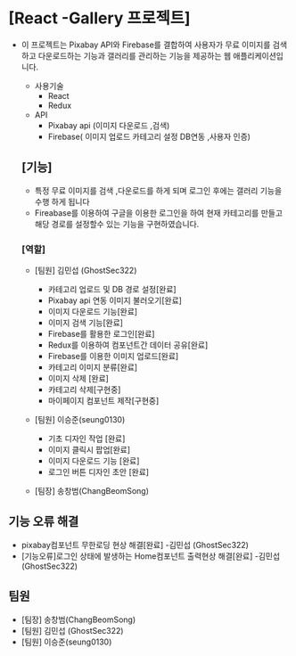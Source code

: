 # [React -Gallery 프로젝트]

- 이 프로젝트는 Pixabay API와 Firebase를 결합하여 사용자가 무료 이미지를 검색하고 다운로드하는 기능과 갤러리를 관리하는 기능을 제공하는 웹 애플리케이션입니다.

  - 사용기술
    - React
    - Redux
  - API
    - Pixabay api (이미지 다운로드 ,검색)
    - Firebase( 이미지 업로드 카테고리 설정 DB연동 ,사용자 인증)

  ## [기능]

  - 특정 무료 이미지를 검색 ,다운로드를 하게 되며 로그인 후에는 갤러리 기능을 수행 하게 됩니다
  - Fireabase를 이용하여 구글을 이용한 로그인을 하여 현재 카테고리를 만들고 해당 경로를 설정할수 있는 기능을 구현하였습니다.

  ### [역할]

  - [팀원] 김민섭 (GhostSec322)
    - 카테고리 업로드 및 DB 경로 설정[완료]
    - Pixabay api 연동 이미지 불러오기[완료]
    - 이미지 다운로드 기능[완료]
    - 이미지 검색 기능[완료]
    - Firebase를 활용한 로그인[완료]
    - Redux를 이용하여 컴포넌트간 데이터 공유[완료]
    - Firebase를 이용한 이미지 업로드[완료]
    - 카테고리 이미지 분류[완료]
    - 이미지 삭제 [완료]
    - 카테고리 삭제[구현중]
    - 마이페이지 컴포넌트 제작[구현중]
  - [팀원] 이승준(seung0130)

    - 기초 디자인 작업 [완료]
    - 이미지 클릭시 팝업[완료]
    - 이미지 다운로드 기능 [완료]
    - 로그인 버튼 디자인 초안 [완료]

  - [팀장] 송창범(ChangBeomSong)

## 기능 오류 해결
  - pixabay컴포넌트 무한로딩 현상 해결[완료] -김민섭 (GhostSec322)
  - [기능오류]로그인 상태에 발생하는 Home컴포넌트 출력현상 해결[완료] -김민섭 (GhostSec322)

## 팀원

- [팀장] 송창범(ChangBeomSong)
- [팀원] 김민섭 (GhostSec322)
- [팀원] 이승준(seung0130)
